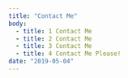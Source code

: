 ```yaml
---
title: "Contact Me"
body:
  - title: 1 Contact Me
  - title: 2 Contact Me
  - title: 3 Contact Me
  - title: 4 Contact Me Please!
date: "2019-05-04"
---
```

